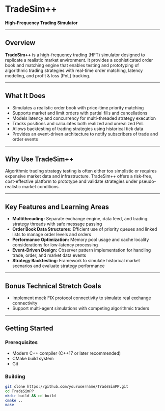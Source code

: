 # TradeSim++

**High-Frequency Trading Simulator**

---

## Overview

**TradeSim++** is a high-frequency trading (HFT) simulator designed to replicate a realistic market environment. It provides a sophisticated order book and matching engine that enables testing and prototyping of algorithmic trading strategies with real-time order matching, latency modeling, and profit & loss (PnL) tracking.

---

## What It Does

- Simulates a realistic order book with price-time priority matching  
- Supports market and limit orders with partial fills and cancellations  
- Models latency and concurrency for multi-threaded strategy execution  
- Tracks positions and calculates both realized and unrealized PnL  
- Allows backtesting of trading strategies using historical tick data  
- Provides an event-driven architecture to notify subscribers of trade and order events  

---

## Why Use TradeSim++

Algorithmic trading strategy testing is often either too simplistic or requires expensive market data and infrastructure. TradeSim++ offers a risk-free, cost-effective platform to prototype and validate strategies under pseudo-realistic market conditions.

---

## Key Features and Learning Areas

- **Multithreading:** Separate exchange engine, data feed, and trading strategy threads with safe message passing  
- **Order Book Data Structures:** Efficient use of priority queues and linked lists to manage order levels and orders  
- **Performance Optimization:** Memory pool usage and cache locality considerations for low-latency processing  
- **Event-Driven Design:** Observer pattern implementation for handling trade, order, and market data events  
- **Strategy Backtesting:** Framework to simulate historical market scenarios and evaluate strategy performance  

---

## Bonus Technical Stretch Goals

- Implement mock FIX protocol connectivity to simulate real exchange connectivity  
- Support multi-agent simulations with competing algorithmic traders  

---

## Getting Started

### Prerequisites

- Modern C++ compiler (C++17 or later recommended)  
- CMake build system  
- Git  

### Building

```bash
git clone https://github.com/yourusername/TradeSimPP.git
cd TradeSimPP
mkdir build && cd build
cmake ..
make
